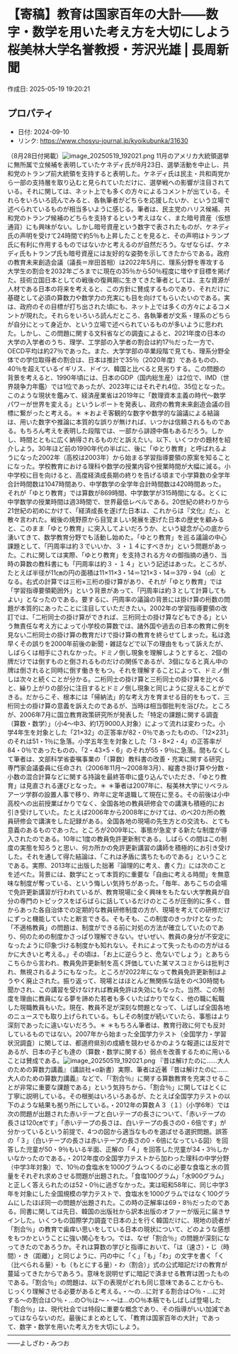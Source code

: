 # 【寄稿】教育は国家百年の大計――数字・数学を用いた考え方を大切にしよう　桜美林大学名誉教授・芳沢光雄 | 長周新聞

作成日: 2025-05-19 19:20:21

## プロパティ

- 日付: 2024-09-10
- リンク: https://www.chosyu-journal.jp/kyoikubunka/31630

（8月28日付掲載）![image_20250519_192021.png](../assets/image_20250519_192021.png)
11月のアメリカ大統領選挙に無所属で立候補を表明していたケネディ氏が8月23日、選挙活動を中止し、共和党のトランプ前大統領を支持すると表明した。ケネディ氏は民主・共和両党から一部の支持層を取り込むと見られていただけに、選挙戦への影響が注目されている。それに関しては、ネット上でも多くの方々によるコメントが出ている。それらをいろいろ読んでみると、各執筆者がどちらを応援したいか、という立場で述べられているものが相当多いように感じる。筆者は、民主党のハリス候補、共和党のトランプ候補のどちらを支持するという考えはなく、また暗号資産（仮想通貨）にも興味がない。しかし暗号資産という数字で表されたものが、ケネディ氏の声明を受けて24時間で約5％も上昇したことを見ると、その声明はトランプ氏に有利に作用するものではないかと考えるのが自然だろう。なぜならば、ケネディ氏もトランプ氏も暗号資産には友好的な姿勢を示してきたからである。政府の教育未来創造会議（議長＝岸田首相）は2022年5月に、理系分野を専攻する大学生の割合を2032年ごろまでに現在の35％から50％程度に増やす目標を掲げた。技術立国日本としての戦後の復興期に生きてきた筆者としては、主な資源が人材である日本の将来を考えると、この方針に賛成するものであり、それだけに基礎として必須の算数力や数学力の充実にも目を向けてもらいたいのである。実は、政府のその目標が打ち出された頃にも、ネット上では多くの方々によるコメントが現れた。それらをいろいろ読んだところ、各執筆者が文系・理系のどちらが自分にとって身近か、という立場で述べられているものが多いように思われた。しかし、この問題に関する文科省などの調査によると、2021年度の日本の大学の入学者のうち、理学、工学部の入学者の割合は約17％だった一方で、OECD平均は約27％であった。また、大学学部の卒業段階で見ても、理系分野全体での学位取得者の割合は、日本は推計で35％（2020年度）であるものの、40％を超えているイギリス、ドイツ、韓国と比べると見劣りする。この問題の背景を考えると、1990年頃には、日本のGDP（国内総生産）は2位で、IMD（世界競争力年鑑）では1位であったが、2023年にはそれぞれ4位、35位となった。このような現状を鑑みて、経済産業省は2019年に「数理資本主義の時代～数学パワーが世界を変える」というレポートを発表し、政府の教育未来創造会議の目標に繋がったと考える。＊ ＊およそ客観的な数字や数学的な論議による結論は、用いた数字や推論に本質的な誤りが無ければ、いつかは信頼されるものである。もちろん考えを表明した段階では、一部から誹謗中傷もあるだろう。しかし、時間とともに広く納得されるものだと訴えたい。以下、いくつかの題材を紹介しよう。30年ほど前の1990年代の半ばに、後に「ゆとり教育」と呼ばれるようになった2002年（高校は2003年）から始まる学習指導要領の原案を知ることになった。学校教育における理科や数学の授業内容や授業時間が大幅に減る。小中学校に目を向けると、高度経済成長期の終りを告げる頃まで小学算数の全学年合計時間数は1047時間あり、中学数学の全学年合計時間数は420時間あった。それが「ゆとり教育」では算数が869時間、中学数学が315時間になる。とくに中学数学の授業時間は週3時間で、世界最低レベルである。20世紀の終わりから21世紀の初めにかけて、「経済成長を遂げた日本は、これからは『文化』だ」、と散々言われた。戦後の焼野原から目覚ましい発展を遂げた日本の歴史を顧みると、このまま「ゆとり教育」に突入してよいだろうか、という疑念が心の底から湧いてきて、数学教育分野でも活動し始めた。「ゆとり教育」を巡る議論の中心課題として、「円周率は約３でいいか、３・１４にすべきか」という問題があった。これに関しては実際、「ゆとり教育」を支持される方々の御指摘の通り、当時の算数の教科書にも「円周率は約３・１４」という記述はあった。ところが、たとえば半径が11㎝の円の面積は11×11×3・14＝121×3・14＝379・94（㎠）となる。右式の計算では三桁×三桁の掛け算があり、それが「ゆとり教育」では「学習指導要領範囲外」という背景があって、「円周率は約３として計算してもよい」となったのである。要するに、円周率の議論の背景には掛け算の桁数の問題が本質的にあったことに注目していただきたい。2002年の学習指導要領の改訂では、「二桁同士の掛け算ができれば、三桁同士の掛け算などもできる」という無責任な考え方によって小学校の算数では、諸外国や過去の日本の教育に例を見ない二桁同士の掛け算の教育だけで掛け算の教育を終らせてしまった。私は逸早くその誤りを2000年前後の新聞・雑誌などで以下の理由をもって訴えたが、しばらくは相手にされなかった。ドミノ倒し現象を理解しようとすると、2個の牌だけでは倒すものと倒されるものだけの関係であるが、3個になると真ん中の牌は倒されると同時に倒す働きをもつ。それを理解することによって、ドミノ倒しは次々と続くことが分かる。二桁同士の掛け算と三桁同士の掛け算を比べると、繰り上がりの部分に注目するとドミノ倒し現象と同じように捉えることができる。だからこそ、根本には「帰納法」的な考え方を育ませる目的をもって、三桁同士の掛け算の意義を訴えたのであるが、当時は相当御批判を浴びた。ところが、2006年7月に国立教育政策研究所が発表した「特定の課題に関する調査（算数・数学）」（小4～中3、約1万9000人対象）によって流れは変わった。小学4年生を対象とした「21×32」の正答率が82・0％であったものの、「12×231」のそれは51・1％に急落。小学五年生を対象とした「3・8×2・4」の正答率が84・0％であったものの、「2・43×5・6」のそれが55・9％に急落。間もなくして筆者は、文部科学省委嘱事業の「（算数）教科書の改善・充実に関する研究」専門家会議委員に任命され（2006年11月～2008年3月）、縦書き掛け算や分数・小数の混合計算などに関する持論を最終答申に盛り込んでいただき、「ゆとり教育」は見直される運びとなった。＊ ＊筆者は2007年に、桜美林大学にリベラルアーツ学群の設置人事で移り、昨年に定年退職して現在に至る。その前後は小中高校への出前授業ばかりでなく、全国各地の教員研修会での講演も積極的にお引き受けしていた。たとえば2006年から2008年にかけては、のべ20カ所の教員研修会で講演をした記録がある。全国各地の現場の先生方との交流も、とても意義のあるものであった。ところが2009年に、事態が急変する新たな制度が導入されたのである。10年に1度の教員免許更新制である。しばらくの間はこの制度の実態を知ろうと思い、何カ所かの免許更新講習の講師を積極的にお引き受けした。それを通して得た結論は、「これは矛盾に満ちたものである」ということである。実際、2013年に出版した拙著『論理的に考え、書く力』には次のことを述べた。背景には、数学にとって本質的に重要な「自由に考える時間」を無意味な制度が奪っている、という悔しい気持ちがあった。「毎年、あちこちの会場で免許更新講習が行われているが、教育現場に全く興味をもたない大学教員が自分の専門のトピックスをばらばらに話しているだけのところが圧倒的に多く、昔からあった各自治体での定期的な教員研修制度の方が、現場を考えての研修だけにずっと機能していたと断言できる。そもそも、この制度のきっかけとなった「不適格教員」の問題は、制度ができる前に対処の方法が確立していたのであり、何のための制度かさっぱり理解できない。せいぜい、教員の身分が不安定になったように印象づける制度かも知れない。それによって失ったものの方がはるかに大きいと考える。」その頃は、「お上に逆らうと、危ないでしょう」とあちらこちらから言われ、教員免許更新制を高く評価していた某マスコミからは批判され、無視されるようにもなった。ところが2022年になって教員免許更新制はようやく廃止された。振り返って、現場とはほとんど無関係な話をのべ30時間も聞かされ、この講習を受けなければ教員免許は失効にもなった。当然、この制度を理由に教員になる夢を諦めた若者も多くいたばかりでなく、他の職に転職した現職教員もいた。現在、教員不足が深刻な問題となって、しばしば全国各地のニュースでも取り上げられている。もしその制度が続いていたら、事態はより深刻であったに違いないだろう。＊ ＊もちろん筆者は、教育行政に何でも反対しているものではない。2007年から始まった全国学力テスト（全国学力・学習状況調査）に関しては、都道府県別の成績を競わせるかのような報道には反対であるが、日本の子ども達の（算数・数学に関する）弱点を改善するために用いることは賛成である。![image_20250519_192021.png](../assets/image_20250519_192021.png)
『昔は解けたのに……大人のための算数力講義』（講談社+α新書）実際、筆者は近著『昔は解けたのに……大人のための算数力講義』などで、「『割合％』に関する算数教育を充実させることが非常に重要な課題である」という気持ちから、「割合％」に関してはとくに丁寧に説明している。その根拠はいろいろあるが、たとえば全国学力テストの以下のような結果も拠り所にしている。・2012年の算数Ａ３（１）（小学6年）では次の問題が出題された赤いテープと白いテープの長さについて、「赤いテープの長さは120㎝です」「赤いテープの長さは、白いテープの長さの0・6倍です」が分かっているという前提で、4つの図から適当なものを選ばせる選択問題。誤答の「３」（白いテープの長さは赤いテープの長さの0・6倍になっている図）を回答した児童が50・9％もいる半面、正解の「４」を回答した児童が34・3％しかいなかったのである。・2012年度の全国学力テストから加わった理科の中学分野（中学3年対象）で、10％の食塩水を1000グラムつくるのに必要な食塩と水の質量をそれぞれ求めさせる問題が出題された。「食塩100グラム」「水900グラム」と正しく答えられたのは52・0％に過ぎなかった。実は昭和58年に、同じ中学3年を対象にした全国規模の学力テストで、食塩水を1000グラムではなく100グラムにしたほぼ同一の問題が出題された。この時の正解率は69・8％だったのである。同書に関しては先日、韓国の出版社から訳本出版のオファーが版元に届きサインした。いくつもの国際学力調査で日本の上を行く韓国だけに、現地の読者が「割合％」の教育で歯痒い思いをしている日本の現状について、どのような感想をもつかということに強い関心をもつ。では、なぜ「割合％」の問題が深刻になってきたのであろうか。それは算数の学びと指導において、「は（速さ）・じ（時間）・き（距離）」と同じように、円の中に「く」「も」「わ」の文字を書く「く（比べられる量）・も（もとにする量）・わ（割合）」式の公式暗記だけの教育が蔓延ってきたからであろう。意味を説明せずに暗記で済ませる教育は困ったものである。「割合％」の問題は、以下の表現がどれも同じ意味であることからも、じっくり理解させる必要があると考える。・～の…に対する割合は○％・…に対する～の割合は○％・…の○％は～・～は…の○％本稿でもしばしば登場した「割合％」は、現代社会では特段に重要な概念であり、その指導がいい加減であってはならないのだ。最後にまとめとして、「教育は国家百年の大計」であって、数字・数学を用いた考え方を大切にしよう。――――――――――――――――――――――――――――――――――――――よしざわ・みつお